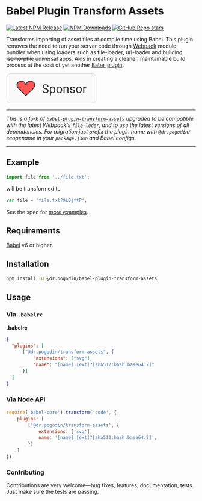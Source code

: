 # Babel Plugin Transform Assets

[![Latest NPM Release](https://img.shields.io/npm/v/@dr.pogodin/babel-plugin-transform-assets.svg)](https://www.npmjs.com/package/@dr.pogodin/babel-plugin-transform-assets)
[![NPM Downloads](https://img.shields.io/npm/dm/@dr.pogodin/babel-plugin-transform-assets.svg)](https://www.npmjs.com/package/@dr.pogodin/babel-plugin-transform-assets)
[![GitHub Repo stars](https://img.shields.io/github/stars/birdofpreyru/babel-plugin-transform-assets?style=social)](https://github.com/birdofpreyru/babel-plugin-transform-assets)

Transforms importing of asset files at compile time using Babel. This plugin removes the need to run your server code through [Webpack](https://github.com/webpack/webpack) module bundler when using loaders such as file-loader, url-loader and building <s>isomorphic</s> universal apps. Aids in creating a cleaner, maintainable build process at the cost of yet another [Babel](https://github.com/babel/babel) [plugin](https://babeljs.io/docs/plugins/).

[![Sponsor](https://raw.githubusercontent.com/birdofpreyru/babel-plugin-transform-assets/refs/heads/master/.README/sponsor.svg)](https://github.com/sponsors/birdofpreyru)

---
_This is a fork of [`babel-plugin-transform-assets`](https://www.npmjs.com/package/babel-plugin-transform-assets) upgraded to be compatible with the latest Webpack's `file-loder`, and to use the latest versions of all dependencies. For migration just prefix the plugin name with `@dr.pogodin/` scopename in your `package.json` and Babel configs._

---

## Example

```js
import file from '../file.txt';
```

will be transformed to

```js
var file = 'file.txt?9LDjftP';
```

See the spec for [more examples](https://github.com/birdofpreyru/babel-plugin-transform-assets/blob/master/test/index.spec.js).

## Requirements
[Babel](https://github.com/babel/babel) v6 or higher.

## Installation

```sh
npm install -D @dr.pogodin/babel-plugin-transform-assets
```

## Usage

### Via `.babelrc`

**.babelrc**

```json
{
  "plugins": [
      ["@dr.pogodin/transform-assets", {
          "extensions": ["svg"],
          "name": "[name].[ext]?[sha512:hash:base64:7]"
      }]
  ]
}
```

### Via Node API

```javascript
require('babel-core').transform('code', {
    plugins: [
        ['@dr.pogodin/transform-assets', {
            extensions: ['svg'],
            name: '[name].[ext]?[sha512:hash:base64:7]',
        }]
    ]
});
```

### Contributing

Contributions are very welcome—bug fixes, features, documentation, tests. Just make sure the tests are passing.
